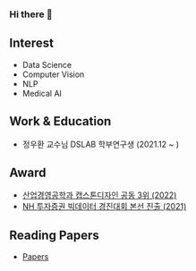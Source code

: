 ### Hi there 👋

## Interest
- Data Science
- Computer Vision
- NLP
- Medical AI

## Work & Education
- 정우환 교수님 DSLAB 학부연구생 (2021.12 ~ )

## Award
- [산업경영공학과 캡스톤디자인 공동 3위 (2022)](https://github.com/Mintflavor/2022-1-Capstone-Design)
- [NH 투자증권 빅데이터 경진대회 본선 진출 (2021)](https://github.com/Mintflavor/2021-2nd-NH-Investment-Securities-Big-Data-Competition)

## Reading Papers
- [Papers](https://plastic-crop-272.notion.site/Papers-87c4c817f36f40cf8195337a9cfb0241)
